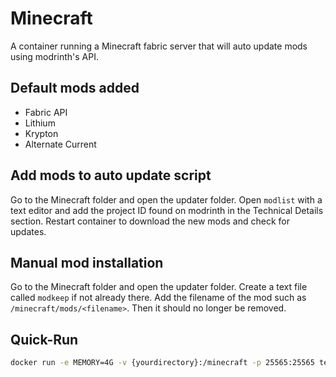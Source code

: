 # Minecraft

A container running a Minecraft fabric server that will auto update mods using modrinth's API.

## Default mods added

* Fabric API
* Lithium
* Krypton
* Alternate Current

## Add mods to auto update script

Go to the Minecraft folder and open the updater folder. Open `modlist` with a text editor and add the project ID found on modrinth in the Technical Details section. Restart container to download the new mods and check for updates.

## Manual mod installation

Go to the Minecraft folder and open the updater folder. Create a text file called `modkeep` if not already there. Add the filename of the mod such as `/minecraft/mods/<filename>`. Then it should no longer be removed.

## Quick-Run

```bash
docker run -e MEMORY=4G -v {yourdirectory}:/minecraft -p 25565:25565 tetricz/minecraft-server:fabric-auto
```
